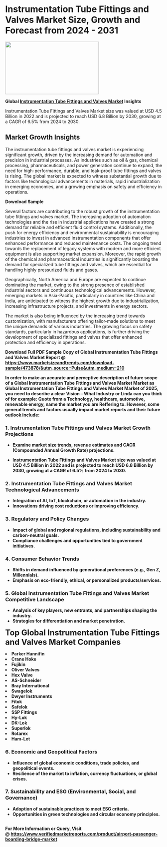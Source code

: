 <H1>Instrumentation Tube Fittings and Valves Market Size, Growth and Forecast from 2024 - 2031</H1><img class="aligncenter size-medium wp-image-584254" src="https://thirdeyenews.in/wp-content/uploads/2024/09/Global-Market-Research-300x168.jpeg" alt="" width="300" height="168" /><p><strong>Global&nbsp;<a href="https://www.marketsizeandtrends.com/download-sample/473878/&amp;utm_source=Pulse&amp;utm_medium=210">Instrumentation Tube Fittings and Valves Market</a> Insights</strong></p><p>Instrumentation Tube Fittings and Valves Market size was valued at USD 4.5 Billion in 2022 and is projected to reach USD 6.8 Billion by 2030, growing at a CAGR of 6.5% from 2024 to 2030.</p><p><h2>Market Growth Insights</h2> <p>The instrumentation tube fittings and valves market is experiencing significant growth, driven by the increasing demand for automation and precision in industrial processes. As industries such as oil & gas, chemical processing, pharmaceuticals, and power generation continue to expand, the need for high-performance, durable, and leak-proof tube fittings and valves is rising. The global market is expected to witness substantial growth due to factors like technological advancements in materials, rapid industrialization in emerging economies, and a growing emphasis on safety and efficiency in operations.</p> <p><strong>Download Sample</strong></p> <p>Several factors are contributing to the robust growth of the instrumentation tube fittings and valves market. The increasing adoption of automation technologies and the rise in industrial applications have created a strong demand for reliable and efficient fluid control systems. Additionally, the push for energy efficiency and environmental sustainability is encouraging industries to invest in advanced instrumentation components that offer enhanced performance and reduced maintenance costs. The ongoing trend towards the replacement of legacy systems with modern and more efficient equipment is also supporting market expansion. Moreover, the rapid growth of the chemical and pharmaceutical industries is significantly boosting the demand for specialized tube fittings and valves, which are essential for handling highly pressurized fluids and gases.</p> <p>Geographically, North America and Europe are expected to continue dominating the market, owing to the strong presence of established industrial sectors and continuous technological advancements. However, emerging markets in Asia-Pacific, particularly in countries like China and India, are anticipated to witness the highest growth due to industrialization, increasing infrastructure projects, and investments in energy sectors.</p> <p>The market is also being influenced by the increasing trend towards customization, with manufacturers offering tailor-made solutions to meet the unique demands of various industries. The growing focus on safety standards, particularly in hazardous applications, is further driving the development of specialized fittings and valves that offer enhanced protection and efficiency in operations.</p> <p><strong></p><p><span class=""><strong>Download Full PDF Sample Copy of Global Instrumentation Tube Fittings and Valves Market Report</strong> @ <a href="https://www.marketsizeandtrends.com/download-sample/473878/&amp;utm_source=Pulse&amp;utm_medium=210" target="_blank">https://www.marketsizeandtrends.com/download-sample/473878/&amp;utm_source=Pulse&amp;utm_medium=210</a></span></p><p>In order to make an accurate and perceptive description of future scope of a Global&nbsp;Instrumentation Tube Fittings and Valves Market Market as Global&nbsp;Instrumentation Tube Fittings and Valves Market Market of 2025, you need to describe a clear Vision &ndash; What Industry or Linda can you think of for example: Quote from a Technology, healthcare, automotive, renewable energy, name the market you are Reffering to. However, some general trends and factors usually impact market reports and their future outlook include:</p><h3>1.&nbsp;<strong>Instrumentation Tube Fittings and Valves Market Growth Projections</strong></h3><ul><li>Examine market size trends, revenue estimates and CAGR (Compounded Annual Growth Rate) projections.</li><li><p>Instrumentation Tube Fittings and Valves Market size was valued at USD 4.5 Billion in 2022 and is projected to reach USD 6.8 Billion by 2030, growing at a CAGR of 6.5% from 2024 to 2030.</p></li></ul><h3>2.&nbsp;<strong>Instrumentation Tube Fittings and Valves Market Technological Advancements</strong></h3><ul><li>Integration of AI, IoT, blockchain, or automation in the industry.</li><li>Innovations driving cost reductions or improving efficiency.</li></ul><h3>3.&nbsp;<strong>Regulatory and Policy Changes</strong></h3><ul><li>Impact of global and regional regulations, including sustainability and carbon-neutral goals.</li><li>Compliance challenges and opportunities tied to government initiatives.</li></ul><h3>4.&nbsp;<strong>Consumer Behavior Trends</strong></h3><ul><li>Shifts in demand influenced by generational preferences (e.g., Gen Z, Millennials).</li><li>Emphasis on eco-friendly, ethical, or personalized products/services.</li></ul><h3>5.&nbsp;<strong>Global Instrumentation Tube Fittings and Valves Market Competitive Landscape</strong></h3><ul><li>Analysis of key players, new entrants, and partnerships shaping the industry.</li><li>Strategies for differentiation and market penetration.</li></ul><p data-pm-slice="1 1 []"><span style="color: inherit; font-family: inherit; font-size: 25px;">Top Global Instrumentation Tube Fittings and Valves Market Companies</span></p><div class="" data-test-id=""><p><li>Parker Hannifin</li><li> Crane Hoke</li><li> Fujikin</li><li> Oliver Valves</li><li> Hex Valve</li><li> AS-Schneider</li><li> Bray International</li><li> Swagelok</li><li> Dwyer Instruments</li><li> Fitok</li><li> Safelok</li><li> SSP Fittings</li><li> Hy-Lok</li><li> DK-Lok</li><li> Superlok</li><li> Rotarex</li><li> Ham-Let</li></p></div><h3>6.&nbsp;<strong>Economic and Geopolitical Factors</strong></h3><ul><li>Influence of global economic conditions, trade policies, and geopolitical events.</li><li>Resilience of the market to inflation, currency fluctuations, or global crises.</li></ul><h3>7.&nbsp;<strong>Sustainability and ESG (Environmental, Social, and Governance)</strong></h3><ul><li>Adoption of sustainable practices to meet ESG criteria.</li><li>Opportunities in green technologies and circular economy principles.</li></ul><h2><strong style="font-size: 14px;">For More Information or Query, Visit @&nbsp;</strong><a style="background-color: #ffffff; font-size: 14px;" href="https://www.marketsizeandtrends.com/report/instrumentation-tube-fittings-and-valves-market/" target="_blank">https://www.verifiedmarketreports.com/product/airport-passenger-boarding-bridge-market</a></h2>
